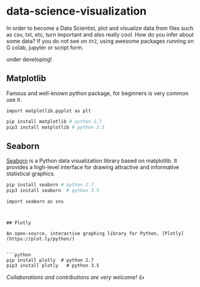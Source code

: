# data-science-visualization
In order to become a Data Scientist, plot and visualize data from files such as csv, txt, etc, turn important and also really cool. How do you infer about some data? If you do not see on ```XYZ```, using awesome packages running on G colab, jupyter or script form.

under developing!


## Matplotlib

Famous and well-known python package, for beginners is very common use it.

```
import matplotlib.pyplot as plt
```

```python
pip install matplotlib # python 2.7
pip3 install matplotlib # python 3.5
```

## Seaborn

[Seaborn](https://seaborn.pydata.org/) is a Python data visualization library based on matplotlib. It provides a high-level interface for drawing attractive and informative statistical graphics.

```python
pip install seaborn # python 2.7
pip3 install seaborn  # python 3.5
```

```
import seaborn as sns
```
```


## Plotly

An open-source, interactive graphing library for Python, [Plotly](https://plot.ly/python/)


```python
pip install plotly  # python 2.7
pip3 install plotly   # python 3.5
```

*Collaborations and contributions are very welcome!* :+1:
